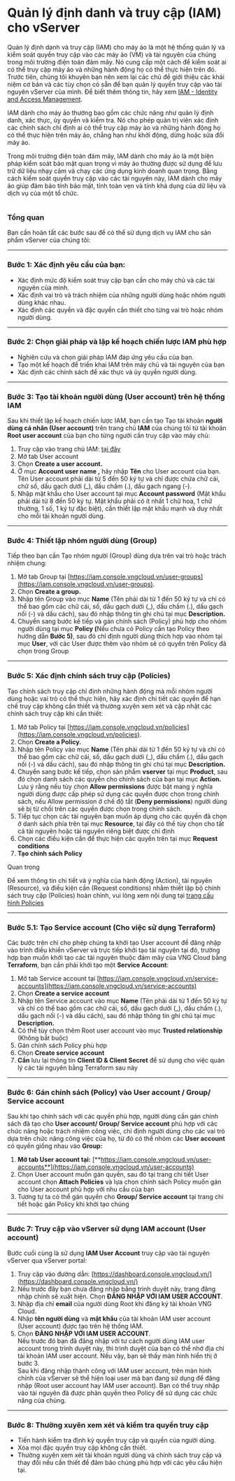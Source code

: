 # Quản lý định danh và truy cập (IAM) cho vServer

Quản lý định danh và truy cập (IAM) cho máy ảo là một hệ thống quản lý và kiểm soát quyền truy cập vào các máy ảo (VM) và tài nguyên của chúng trong môi trường điện toán đám mây. Nó cung cấp một cách để kiểm soát ai có thể truy cập máy ảo và những hành động họ có thể thực hiện trên đó. Trước tiên, chúng tôi khuyên bạn nên xem lại các chủ đề giới thiệu các khái niệm cơ bản và các tùy chọn có sẵn để bạn quản lý quyền truy cập vào tài nguyên vServer của mình. Để biết thêm thông tin, hãy xem [IAM - Identity and Access Management](../../../identity-and-access-management-iam.md).

IAM dành cho máy ảo thường bao gồm các chức năng như quản lý định danh, xác thực, ủy quyền và kiểm tra. Nó cho phép quản trị viên xác định các chính sách chỉ định ai có thể truy cập máy ảo và những hành động họ có thể thực hiện trên máy ảo, chẳng hạn như khởi động, dừng hoặc sửa đổi máy ảo.

Trong môi trường điện toán đám mây, IAM dành cho máy ảo là một biện pháp kiểm soát bảo mật quan trọng vì máy ảo thường được sử dụng để lưu trữ dữ liệu nhạy cảm và chạy các ứng dụng kinh doanh quan trọng. Bằng cách kiểm soát quyền truy cập vào các tài nguyên này, IAM dành cho máy ảo giúp đảm bảo tính bảo mật, tính toàn vẹn và tính khả dụng của dữ liệu và dịch vụ của một tổ chức.&#x20;

<figure><img src="https://docs.vngcloud.vn/download/attachments/59802235/image2023-5-17_17-31-9.png?version=1&#x26;modificationDate=1684319623000&#x26;api=v2" alt=""><figcaption></figcaption></figure>

### Tổng quan <a href="#quanlydinhdanhvatruycap-iam-chovserver-tongquan" id="quanlydinhdanhvatruycap-iam-chovserver-tongquan"></a>

Bạn cần hoàn tất các bước sau để có thể sử dụng dịch vụ IAM cho sản phẩm vServer của chúng tôi:

***

### **Bước 1: Xác định yêu cầu của bạn:** <a href="#quanlydinhdanhvatruycap-iam-chovserver-buoc1-xacdinhyeucaucuaban" id="quanlydinhdanhvatruycap-iam-chovserver-buoc1-xacdinhyeucaucuaban"></a>

* Xác định mức độ kiểm soát truy cập bạn cần cho máy chủ và các tài nguyên của mình.
* Xác định vai trò và trách nhiệm của những người dùng hoặc nhóm người dùng khác nhau.
* Xác định các quyền và đặc quyền cần thiết cho từng vai trò hoặc nhóm người dùng.

***

### **Bước 2: Chọn giải pháp và lập kế hoạch chiến lược IAM phù hợp** <a href="#quanlydinhdanhvatruycap-iam-chovserver-buoc2-chongiaiphapvalapkehoachchienluociamphuhop" id="quanlydinhdanhvatruycap-iam-chovserver-buoc2-chongiaiphapvalapkehoachchienluociamphuhop"></a>

* Nghiên cứu và chọn giải pháp IAM đáp ứng yêu cầu của bạn.
* Tạo một kế hoạch để triển khai IAM trên máy chủ và tài nguyên của bạn
* Xác định các chính sách để xác thực và ủy quyền người dùng.

***

### **Bước 3: Tạo tài khoản người dùng (User account) trên hệ thống IAM** <a href="#quanlydinhdanhvatruycap-iam-chovserver-buoc3-taotaikhoannguoidung-useraccount-trenhethongiam" id="quanlydinhdanhvatruycap-iam-chovserver-buoc3-taotaikhoannguoidung-useraccount-trenhethongiam"></a>

Sau khi thiết lập kế hoạch chiến lược IAM, bạn cần tạo Tạo tài khoản **người dùng cá nhân (User account)** trên trang chủ **IAM** của chúng tôi từ tài khoản **Root user account** của bạn cho từng người cần truy cập vào máy chủ:

1. Truy cập vào trang chủ IAM: [tại đây](https://iam.console.vngcloud.vn/)
2. Mở tab User account
3. Chọn **Create a user account.**
4. Ở mục **Account user name ,** hãy nhập **Tên** cho User account của bạn. Tên User account phải dài từ 5 đến 50 ký tự và chỉ được chứa chữ cái, chữ số, dấu gạch dưới (\_), dấu chấm (.), dấu gạch ngang (-).
5. Nhập mật khẩu cho User account tại mục **Account password** (Mật khẩu phải dài từ 8 đến 50 ký tự. Mật khẩu phải có ít nhất 1 chữ hoa, 1 chữ thường, 1 số, 1 ký tự đặc biệt), cần thiết lập mật khẩu mạnh và duy nhất cho mỗi tài khoản người dùng.

***

### **Bước 4: Thiết lập nhóm người dùng (Group)** <a href="#quanlydinhdanhvatruycap-iam-chovserver-buoc4-thietlapnhomnguoidung-group" id="quanlydinhdanhvatruycap-iam-chovserver-buoc4-thietlapnhomnguoidung-group"></a>

Tiếp theo bạn cần Tạo nhóm người (Group) dùng dựa trên vai trò hoặc trách nhiệm chung:

1. Mở tab Group tại [https://iam.console.vngcloud.vn/user-groups](https://iam.console.vngcloud.vn/user-groups).
2. Chọn **Create a group.**
3. Nhập tên Group vào mục **Name** (Tên phải dài từ 1 đến 50 ký tự và chỉ có thể bao gồm các chữ cái, số, dấu gạch dưới (\_), dấu chấm (.), dấu gạch nối (-) và dấu cách), sau đó nhập thông tin ghi chú tại mục **Description.**
4. Chuyển sang bước kế tiếp và gán chính sách (Policy) phù hợp cho nhóm người dùng tại mục **Policy (**&#x4E;ếu chưa có Policy cần tạo Policy theo hướng dẫn **Bước 5)**, sau đó chỉ định người dùng thích hợp vào nhóm tại mục **User**, với các User được thêm vào nhóm sẽ có quyền trên Policy đã chọn trong Group

***

### **Bước 5: Xác định chính sách truy cập (Policies)** <a href="#quanlydinhdanhvatruycap-iam-chovserver-buoc5-xacdinhchinhsachtruycap-policies" id="quanlydinhdanhvatruycap-iam-chovserver-buoc5-xacdinhchinhsachtruycap-policies"></a>

Tạo chính sách truy cập chỉ định những hành động mà mỗi nhóm người dùng hoặc vai trò có thể thực hiện, hãy xác định chi tiết các quyền để hạn chế truy cập không cần thiết và thường xuyên xem xét và cập nhật các chính sách truy cập khi cần thiết:

1. Mở tab Policy tại [https://iam.console.vngcloud.vn/policies](https://iam.console.vngcloud.vn/policies).
2. Chọn **Create a Policy.**
3. Nhập tên Policy vào mục **Name** (Tên phải dài từ 1 đến 50 ký tự và chỉ có thể bao gồm các chữ cái, số, dấu gạch dưới (\_), dấu chấm (.), dấu gạch nối (-) và dấu cách), sau đó nhập thông tin ghi chú tại mục **Description.**
4. Chuyển sang bước kế tiếp, chọn sản phẩm **vserver** tại mục **Product**, sau đó chọn danh sách các quyền cho chính sách của bạn tại mục **Action.** Lưu ý rằng nếu tùy chọn **Allow permissions** được bật mang ý nghĩa người dùng được cấp phép sử dụng các quyền được chọn trong chính sách, nếu Allow permission ở chế độ tắt (**Deny permissions**) người dùng sẽ bị từ chối trên các quyền được chọn trong chính sách.
5. Tiếp tục chọn các tài nguyên bạn muốn áp dụng cho các quyền đã chọn ở danh sách phía trên tại mục **Resource**, tại đây có thể tùy chọn cho tất cả tài nguyên hoặc tài nguyên riêng biệt được chỉ định
6. Chọn các điều kiện cần để thực hiện các quyền trên tại mục **Request conditions**
7. **Tạo chính sách Policy**

Quan trọng

Để xem thông tin chi tiết và ý nghĩa của hành động (Action), tài nguyên (Resource), và điều kiện cần (Request conditions) nhằm thiết lập bộ chính sách truy cập (Policies) hoàn chỉnh, vui lòng xem nội dung tại [trang cấu hình Policies](cac-hanh-dong-tai-nguyen-va-dieu-kien-can-cho-phan-quyen-truy-cap-vserver.md)

***

### **Bước 5.1: Tạo Service account (Cho việc sử dụng Terraform)** <a href="#quanlydinhdanhvatruycap-iam-chovserver-buoc5.1-taoserviceaccount-choviecsudungterraform" id="quanlydinhdanhvatruycap-iam-chovserver-buoc5.1-taoserviceaccount-choviecsudungterraform"></a>

Các bước trên chỉ cho phép chúng ta khởi tạo User account để đăng nhập vào trình điều khiển vServer và trực tiếp khởi tạo tài nguyên tại đó, trường hợp bạn muốn khởi tạo các tài nguyên thuộc đám mây của VNG Cloud bằng **Terraform**, bạn cần phải khởi tạo một **Service Account**:

1. Mở tab Service account tại [https://iam.console.vngcloud.vn/service-accounts](https://iam.console.vngcloud.vn/service-accounts)
2. Chọn **Create a service account**
3. Nhập tên Service account vào mục **Name** (Tên phải dài từ 1 đến 50 ký tự và chỉ có thể bao gồm các chữ cái, số, dấu gạch dưới (\_), dấu chấm (.), dấu gạch nối (-) và dấu cách), sau đó nhập thông tin ghi chú tại mục **Description.**
4. Có thể tùy chọn thêm Root user account vào mục **Trusted relationship** (Không bắt buộc)
5. Gán chính sách Policy phù hợp&#x20;
6. Chọn **Create service account**
7. **Cần** lưu lại thông tin **Client ID & Client Secret** để sử dụng cho việc quản lý các tài nguyên bằng Terraform sau này

***

### **Bước 6: Gán chính sách (Policy) vào User account / Group/ Service account** <a href="#quanlydinhdanhvatruycap-iam-chovserver-buoc6-ganchinhsach-policy-vaouseraccount-group-serviceaccount" id="quanlydinhdanhvatruycap-iam-chovserver-buoc6-ganchinhsach-policy-vaouseraccount-group-serviceaccount"></a>

Sau khi tạo chính sách với các quyền phù hợp, người dùng cần gán chính sách đã tạo cho **User account/ Group/ Service account** phù hợp với các chức năng hoặc trách nhiệm công việc, chỉ định người dùng cho các vai trò dựa trên chức năng công việc của họ, từ đó có thể nhóm các **User account** có quyền giống nhau vào **Group:**

1. **Mở tab User account tại:** [**https://iam.console.vngcloud.vn/user-accounts**](https://iam.console.vngcloud.vn/user-accounts)
2. Chọn User account muốn gán quyền, sau đó tại trang chi tiết User account chọn **Attach Policies** và lựa chọn chính sách Policy muốn gán cho User account phù hợp với nhu cầu của bạn
3. Tương tự ta có thể gán quyền cho **Group/ Service account** tại trang chi tiết hoặc gán Policy khi khởi tạo chúng

***

### **Bước 7: Truy cập vào vServer sử dụng IAM account (User account)** <a href="#quanlydinhdanhvatruycap-iam-chovserver-buoc7-truycapvaovserversudungiamaccount-useraccount" id="quanlydinhdanhvatruycap-iam-chovserver-buoc7-truycapvaovserversudungiamaccount-useraccount"></a>

Bước cuối cùng là sử dụng **IAM User Account** truy cập vào tài nguyên vServer qua vServer portal:

1. Truy cập vào đường dẫn: [https://dashboard.console.vngcloud.vn/](https://dashboard.console.vngcloud.vn/)
2. Nếu trước đây bạn chưa đăng nhập bằng trình duyệt này, trang đăng nhập chính sẽ xuất hiện. Chọn **ĐĂNG NHẬP VỚI IAM USER ACCOUNT**.
3. Nhập địa chỉ **email** của người dùng Root khi đăng ký tài khoản VNG Cloud.
4. Nhập **tên người dùng** và **mật khẩu** của tài khoản IAM user account (User account) được tạo trên hệ thống IAM.
5. Chọn **ĐĂNG NHẬP VỚI IAM USER ACCOUNT**.\
   Nếu trước đó bạn đã đăng nhập với tư cách người dùng IAM user account trong trình duyệt này, thì trình duyệt của bạn có thể nhớ địa chỉ tài khoản IAM user account. Nếu vậy, bạn sẽ thấy màn hình hiển thị ở bước 3. \
   Sau khi đăng nhập thành công với IAM user account, trên màn hình chính của vServer sẽ thể hiện loại user mà bạn đang sử dụng để đăng nhập (Root user account hay IAM user account). Bạn có thể truy nhập vào tài nguyên đã được phân quyền theo Policy để sử dụng các chức năng của chúng.

***

### **Bước 8: Thường xuyên xem xét và kiểm tra quyền truy cập** <a href="#quanlydinhdanhvatruycap-iam-chovserver-buoc8-thuongxuyenxemxetvakiemtraquyentruycap" id="quanlydinhdanhvatruycap-iam-chovserver-buoc8-thuongxuyenxemxetvakiemtraquyentruycap"></a>

* Tiến hành kiểm tra định kỳ quyền truy cập và quyền của người dùng.
* Xóa mọi đặc quyền truy cập không cần thiết.
* Thường xuyên xem xét tài khoản người dùng và chính sách truy cập và thay đổi nếu cần thiết để đảm bảo chúng phù hợp với các yêu cầu hiện tại.
